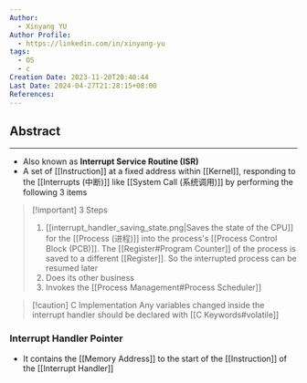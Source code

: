 ```yaml
---
Author:
  - Xinyang YU
Author Profile:
  - https://linkedin.com/in/xinyang-yu
tags:
  - OS
  - c
Creation Date: 2023-11-20T20:40:44
Last Date: 2024-04-27T21:28:15+08:00
References: 
---
```

## Abstract
---
- Also known as **Interrupt Service Routine (ISR)**
- A set of [[Instruction]] at a fixed address within [[Kernel]], responding to the [[Interrupts (中断)]] like [[System Call (系统调用)]] by performing the following 3 items

>[!important] 3 Steps
> 1. [[interrupt_handler_saving_state.png|Saves the state of the CPU]] for the [[Process (进程)]] into the process's [[Process Control Block (PCB)]]. The [[Register#Program Counter]] of the process is saved to a different [[Register]]. So the interrupted process can be resumed later
> 2. Does its other business
> 3. Invokes the [[Process Management#Process Scheduler]]


>[!caution] C Implementation
> Any variables changed inside the interrupt handler should be declared with [[C Keywords#volatile]]



### Interrupt Handler Pointer
- It contains the [[Memory Address]] to the start of the [[Instruction]] of the [[Interrupt Handler]]
